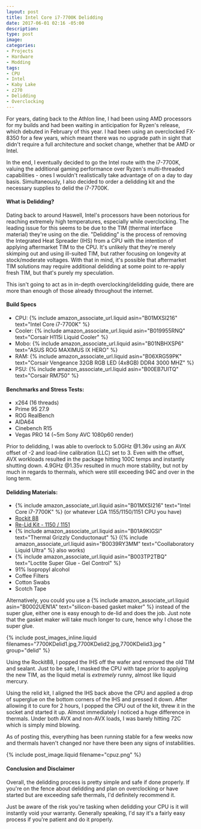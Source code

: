 ```yaml
---
layout: post
title: Intel Core i7-7700K Delidding
date: 2017-06-01 02:16 -05:00
description:
type: post
image: 
categories:
- Projects
- Hardware
- Modding
tags:
- CPU
- Intel
- Kaby Lake
- z270
- Delidding
- Overclocking
---
```


For years, dating back to the Athlon line, I had been using AMD processors for my builds and had been waiting in anticipation for Ryzen's release, which debuted in February of this year. I had been using an overclocked FX-8350 for a few years, which meant there was no upgrade path in sight that didn't require a full architecture and socket change, whether that be AMD or Intel.

In the end, I eventually decided to go the Intel route with the i7-7700K, valuing the additional gaming performance over Ryzen's multi-threaded capabilities - ones I wouldn't realistically take advantage of on a day to day basis. Simultaneously, I also decided to order a delidding kit and the necessary supplies to delid the i7-7700K.

#### What is Delidding?

Dating back to around Haswell, Intel's processors have been notorious for reaching extremely high temperatures, especially while overclocking. The leading issue for this seems to be due to the TIM (thermal interface material) they're using on the die. "Delidding" is the process of removing the Integrated Heat Spreader (IHS) from a CPU with the intention of applying aftermarket TIM to the CPU. It's unlikely that they're merely skimping out and using ill-suited TIM, but rather focusing on longevity at stock/moderate voltages. With that in mind, it's possible that aftermarket TIM solutions may require additional delidding at some point to re-apply fresh TIM, but that's purely my speculation.

This isn't going to act as in in-depth overclocking/delidding guide, there are more than enough of those already throughout the internet.

#### Build Specs

* CPU: {% include amazon_associate_url.liquid asin="B01MXSI216" text="Intel Core i7-7700K" %} 
* Cooler: {% include amazon_associate_url.liquid asin="B019955RNQ" text="Corsair H115i Liquid Cooler" %}
* Mobo: {% include amazon_associate_url.liquid asin="B01NBHXSP6" text="ASUS ROG MAXIMUS IX HERO" %}
* RAM: {% include amazon_associate_url.liquid asin="B06XRG59PK" text="Corsair Vengeance 32GB RGB LED (4x8GB) DDR4 3000 MHZ" %}
* PSU: {% include amazon_associate_url.liquid asin="B00EB7UITQ" text="Corsair RM750" %}

#### Benchmarks and Stress Tests:

* x264 (16 threads)
* Prime 95 27.9
* ROG RealBench
* AIDA64
* Cinebench R15
* Vegas PRO 14 (~5m Sony AVC 1080p60 render)

Prior to delidding, I was able to overlock to 5.0GHz @1.36v using an AVX offset of -2 and load-line calibration (LLC) set to 3. Even with the offset, AVX workloads resulted in the package hitting 100C temps and instantly shutting down. 4.9GHz @1.35v resulted in much more stability, but not by much in regards to thermals, which were still exceeding 94C and over in the long term.

#### Delidding Materials:

* {% include amazon_associate_url.liquid asin="B01MXSI216" text="Intel Core i7-7700K" %} (or whatever LGA 1155/1150/1151 CPU you have)
* [Rockit 88](https://rockitcool.myshopify.com/products/rockit-88)
* [Re-Lid Kit - 1150 / 1151](https://rockitcool.myshopify.com/products/re-lid-kit)
* {% include amazon_associate_url.liquid asin="B01A9KIGSI" text="Thermal Grizzly Conductonaut" %} ({% include amazon_associate_url.liquid asin="B0039RY3MM" text="Coollaboratory Liquid Ultra" %} also works)
* {% include amazon_associate_url.liquid asin="B003TP2TBQ" text="Loctite Super Glue - Gel Control" %}
* 91% Isopropyl alcohol
* Coffee Filters
* Cotton Swabs
* Scotch Tape

Alternatively, you could you use a {% include amazon_associate_url.liquid asin="B0002UEN1A" text="silicon-based gasket maker" %} instead of the super glue, either one is easy enough to de-lid and does the job. Just note that the gasket maker will take much longer to cure, hence why I chose the super glue.

{% include post_images_inline.liquid filenames="7700KDelid1.jpg,7700KDelid2.jpg,7700KDelid3.jpg " group="delid" %} 

Using the Rockit88, I popped the IHS off the wafer and removed the old TIM and sealant. Just to be safe, I masked the CPU with tape prior to applying the new TIM, as the liquid metal is *extremely* runny, almost like liquid mercury.

Using the relid kit, I aligned the IHS back above the CPU and applied a drop of superglue on the bottom corners of the IHS and pressed it down. After allowing it to cure for 2 hours, I popped the CPU out of the kit, threw it in the socket and started it up. Almost immediately I noticed a huge difference in thermals. Under both AVX and non-AVX loads, I was barely hitting 72C which is simply mind blowing.

As of posting this, everything has been running stable for a few weeks now and thermals haven't changed nor have there been any signs of instabilities.

{% include post_image.liquid filename="cpuz.png" %} 

#### Conclusion and Disclaimer

Overall, the delidding process is pretty simple and safe if done properly. If you're on the fence about delidding and plan on overclocking or have started but are exceeding safe thermals, I'd definitely recommend it.

Just be aware of the risk you're tasking when delidding your CPU is it will instantly void your warranty. Generally speaking, I'd say it's a fairly easy process if you're patient and do it properly.
